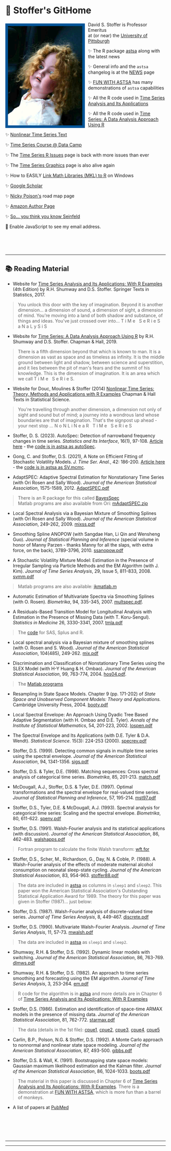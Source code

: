 # &#128041;  Stoffer's GitHome


<img style="float: left; padding: 5px 10px 0px 0px; width: 250px;" src="figs/doll.gif"/>

David S. Stoffer  is Professor Emeritus <br/>
 at (or near) the [University of Pittsburgh](http://www.pitt.edu)
<br/> 
 

&#10024; The R package [astsa](https://github.com/nickpoison/astsa/blob/master/README.md) along with the latest news

 &#10024; General info and the `astsa` changelog is at the [NEWS](https://github.com/nickpoison/astsa/blob/master/NEWS.md) page

 &#10024;  [FUN WITH ASTSA](https://github.com/nickpoison/astsa/blob/master/fun_with_astsa/fun_with_astsa.md) has many demonstrations of `astsa` capabilities

&#10024;  All the R code used in [Time Series Analysis and Its Applications](https://github.com/nickpoison/tsa4/blob/master/textRcode.md)

&#10024;  All the R code used in [Time Series: A Data Analysis Approach Using R](https://github.com/nickpoison/tsda/blob/main/Rcode.md)

&#10024; [Nonlinear Time Series Text](http://www.stat.pitt.edu/stoffer/nltsa/)

&#10024; [Time Series  Course @ Data Camp](https://www.datacamp.com/courses/arima-modeling-with-r)

&#10024; The [Time Series R Issues](https://nickpoison.github.io/rissues) page is back with more issues than ever

&#10024; The [Time Series Graphics](https://nickpoison.github.io/tsgraph) page is also alive again

&#10024; How to EASILY [Link Math Libraries (MKL) to R](https://nickpoison.github.io/mkl) on Windows 
 
&#10024; [Google Scholar](http://scholar.google.com/citations?user=fjls7x0AAAAJ)

&#10024; [Nicky Poison's](https://nickpoison.github.io/) road map page

&#10024; [Amazon Author Page](https://www.amazon.com/author/david.stoffer)

&#10024; [So... you think you know Seinfeld](Seinfeld.html)


📧 <script language="JavaScript"><!-- Begin
             jemail("stoffer", "pitt", "edu");
             //  End --></script>
<noscript>
   	Enable JavaScript to see my email address.
</noscript>     


<br/><br/><br/>

---

## &#128218; Reading Material 


- Website for [Time Series Analysis and Its Applications: With R Examples](https://github.com/nickpoison/tsa4) (4th Edition) by R.H. Shumway and D.S. Stoffer. Springer Texts in Statistics, 2017.

> You unlock this door with the key of imagination. Beyond it is another dimension...    a dimension of sound, a dimension of sight, a dimension of mind. You're moving into a land of both shadow and substance, of things and ideas. You've just crossed over into...  T i M e &nbsp; S e R i e S  &nbsp; a N a L y S i S

- Website for [Time Series: A Data Analysis Approach Using R](https://github.com/nickpoison/tsda) by R.H. Shumway and D.S. Stoffer. Chapman &amp; Hall, 2019.

> There is a fifth dimension beyond that which is known to man. It is a dimension as vast as space and as timeless as infinity. It is the middle ground between light and shadow, between science and superstition, and it lies between the pit of man's fears and the summit of his knowledge. This is the dimension of imagination. It is an area which we call  T i M e &nbsp; S e R i e S.                                    

- Website for Douc, Moulines &amp; Stoffer (2014) [Nonlinear Time Series: Theory, Methods and Applications with R Examples](http://www.stat.pitt.edu/stoffer/nltsa/)  Chapman &amp; Hall  Texts in Statistical Science. 

> You're travelling through another dimension, a dimension not only of sight and sound but of mind; a journey into a wondrous land whose boundaries are that of imagination. That's the signpost up ahead - your next stop ... N o N L i N e a R   &nbsp;    T i M e &nbsp; S e R i e S   


*  Stoffer, D. S. (2023). AutoSpec: Detection of narrowband frequency changes in time series. _Statistics and Its Interface_, 16(1), 97-108. [Article here](https://dx.doi.org/10.4310/21-SII703) - the [code is in astsa as autoSpec](https://github.com/nickpoison/astsa/blob/master/fun_with_astsa/fun_with_astsa.md#autospec).

* Gong, C. and Stoffer, D.S. (2021), A Note on Efficient Fitting of Stochastic Volatility Models. _J. Time Ser. Anal._, 42: 186-200. [Article here](files/SVmodels.pdf) - the [code is in astsa as SV.mcmc](https://github.com/nickpoison/astsa/blob/master/fun_with_astsa/fun_with_astsa.md#stochastic-volatility).

 
 
* AdaptSPEC: Adaptive Spectral Estimation for Nonstationary Time Series  (with Ori Rosen and Sally Wood). _Journal of the American Statistical Association_, 1575-1589, 2012.
[AdaptSPEC.pdf](files/adaptSPECjasa.pdf)

> There is an R package for this called  [BayesSpec](http://cran.rstudio.com/web/packages/BayesSpec/index.html) <br/> Matlab programs are also available from Ori: [mAdaptSPEC.zip](http://www.math.utep.edu/Faculty/ori/AdaptSpec.zip) 




* Local Spectral Analysis via a Bayesian Mixture of
Smoothing Splines (with Ori Rosen and Sally Wood). _Journal of
the American Statistical Association_, 249-262, 2009. [mixss.pdf](files/mixss.pdf)



* Smoothing Spline ANOPOW (with Sangdae Han, Li Qin and Wensheng Guo). _Journal of Statistical Planning and Inference_ (special volume in honor of Manny Parzen - thanks Manny for all the slaps, with extra force, on the back),  3789-3796, 2010.  [ssanopow.pdf](files/ssanopow.pdf)


* A Stochastic Volatility Mixture Model: Estimation in the Presence of Irregular Sampling via Particle Methods and the EM Algorithm (with J. Kim). _Journal of Time Series Analysis_,
29, Issue 5, 811-833, 2008. [svmm.pdf](files/svmm.pdf)

> Matlab programs are also available: [jkmatlab.m](files/jkmatlab.m)




* Automatic  Estimation of  Multivariate Spectra via Smoothing Splines (with O. Rosen). _Biometrika_, 94,  335-345, 2007. [multspec.pdf](files/multspec.pdf).





* A Residuals-Based Transition Model for Longitudinal Analysis with Estimation 
in the Presence of Missing Data (with T. Koru-Sengul). _Statistics in Medicine_ 26, 3330-3341,  2007. [tmla.pdf](files/tmla.pdf)
 

>  The [code](files/tmla_code.pdf) for SAS, Splus and R.




* Local spectral analysis via a Bayesian mixture of smoothing splines (with O. Rosen and S. Wood). _Journal of the American Statistical Association_, 104(485), 249-262. [mix.pdf](files/mix.pdf)



* Discrimination and Classification of Nonstationary Time Series using the SLEX Model (with H-Y Huang &amp; H. Ombao). _Journal of
the American Statistical Association_, 99, 763-774, 2004. [hos04.pdf](files/hos04.pdf).

> The [Matlab programs](http://www.stat.pitt.edu/stoffer/dss_files/slex/matlab.html)



* Resampling in State Space Models. Chapter 9 (pp. 171-202) of _State Space and Unobserved Component Models: Theory and Applications._ Cambridge University Press, 2004. [booty.pdf](files/booty.pdf)  


* Local Spectral Envelope: An Approach Using Dyadic Tree Based Adaptive Segmentation (with H. Ombao and D.E. Tyler). _Annals of the Institute of Statistical Mathematics_,  54, 201-223, 2002. [lospen.pdf](files/lospen.pdf)


* The Spectral Envelope and Its Applications (with D.E. Tyler &amp; D.A. Wendt). _Statistical Science_. 15(3): 224-253 (2000).  [specrev.pdf](files/specrev.pdf)  
  

* Stoffer, D.S. (1999). Detecting common signals in multiple time series using the spectral envelope. _Journal of the American Statistical Association_, 94, 1341-1356.
[sigs.pdf](files/sigs.pdf) 



* Stoffer,  D.S. &amp; Tyler, D.E. (1998). Matching sequences: Cross spectral analysis
of categorical time series. _Biometrika_, 85, 201-213.  [match.pdf](files/match.pdf)



* McDougall, A.J., Stoffer, D.S. &amp; Tyler, D.E. (1997). Optimal transformations and the spectral envelope for real-valued time series. _Journal of Statistical Planning and
Inference_, 57, 195-214.  [mst97.pdf](files/mst97.pdf)


*  Stoffer, D.S., Tyler, D.E. &amp; McDougall, A.J. (1993). Spectral analysis for categorical
time series: Scaling and the spectral envelope. _Biometrika_, 80, 611-622. [spenv.pdf](files/spenv.pdf)


* Stoffer, D.S. (1991). Walsh-Fourier analysis and its statistical applications (with
discussion). _Journal of the American Statistical Association_, 86, 462-483. [walshapps.pdf](files/walshapps.pdf)

> Fortran program to calculate the finite Walsh transform: [wft.for](files/wft.txt) 


* Stoffer, D.S., Scher, M., Richardson, G., Day, N. &amp; Coble, P. (1988). A Walsh-Fourier analysis of the effects of moderate maternal alcohol consumption on neonatal sleep-state cycling. _Journal of the American Statistical Association_, 83, 954-963.  [stoffer88.pdf](files/stoffer88.pdf)

> The data are included in [astsa](https://github.com/nickpoison/astsa/blob/master/README.md) as columns in `sleep1` and `sleep2`. This paper won the American Statistical Association's Outstanding Statistical Application  Award for 1989. The theory for this paper was given in Stoffer (1987)... just below:



* Stoffer, D.S. (1987). Walsh-Fourier analysis of discrete-valued time series. _Journal of Time Series Analysis_, 8, 449-467. [discrete.pdf](files/discrete.pdf)



* Stoffer, D.S. (1990). Multivariate Walsh-Fourier Analysis.  _Journal of Time Series   Analysis_,  11, 57-73. [mwalsh.pdf](files/mwalsh.pdf)

> The data are included in [astsa](https://github.com/nickpoison/astsa/blob/master/README.md) as `sleep1` and `sleep2`.


* Shumway, R.H. &amp; Stoffer, D.S. (1992). Dynamic linear models with switching. _Journal of the American Statistical Association_, 86, 763-769.  [dlmws.pdf](files/dlmws.pdf)


* Shumway, R.H. &amp; Stoffer, D.S. (1982). An approach to time series smoothing and forecasting using the EM algorithm. _Journal of Time Series Analysis_, 3, 253-264. [em.pdf](files/em.pdf) 

> R code for the algorithm is in [astsa](https://github.com/nickpoison/astsa/blob/master/README.md) and more details are in Chapter 6 of [Time Series Analysis and Its Applications: With R Examples](https://github.com/nickpoison/tsa4)


* Stoffer, D.S. (1986). Estimation and identification of space-time ARMAX models in the presence of missing data. _Journal of the American Statistical Association_, 81, 762-772. [starmax.pdf](files/starmax.pdf) 


> The data (details in the 1st file): [cpue1](files/cpue1.dat.txt), [cpue2](files/cpue2.dat.txt), [cpue3](files/cpue3.dat.txt), [cpue4](files/cpue4.dat.txt), [cpue5](files/cpue5.dat.txt)



* Carlin, B.P., Polson, N.G. &amp; Stoffer, D.S. (1992). A Monte Carlo approach to
nonnormal and nonlinear state space modeling. _Journal of the American Statistical Association_, 87, 493-500. [gibbs.pdf](files/gibbs.pdf)


* Stoffer, D.S. &amp; Wall, K. (1991). Bootstrapping state space models: Gaussian maximum likelihood estimation and the Kalman filter. _Journal of the American Statistical Association_, 86, 1024-1033. [boots.pdf](files/boots.pdf)

> The material in this paper is discussed in Chapter 6 of [Time Series Analysis and Its Applications: With R Examples](https://github.com/nickpoison/tsa4).  There is a demonstration at [FUN WITH ASTSA](https://github.com/nickpoison/astsa/blob/master/fun_with_astsa/fun_with_astsa.md#7-state-space-models), which is more fun than a barrel of monkeys.  

*  A list of papers at [PubMed](http://www.ncbi.nlm.nih.gov/sites/entrez?dispmax=20&term=Stoffer%20D&db=PubMed&pmfilter_EDatLimit=added%20to%20PubMed%20in%20the%20last%200%20i&cmd_current=Limits&orig_db=PubMed&cmd=Search&doptcmdl=DocSum) 

<br/><br/><br><br>

---
             
---




















 




